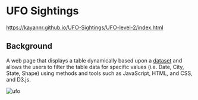 # UFO Sightings

https://kayannr.github.io/UFO-Sightings/UFO-level-2/index.html

## Background

A web page that displays a table dynamically based upon a [dataset](UFO-level-2/static/js/data.js) and allows the users to filter the table data for specific values (i.e. Date, City, State, Shape) using methods and tools such as JavaScript, HTML, and CSS, and D3.js. 

![ufo](UFO-level-2/static/images/wp.png)

